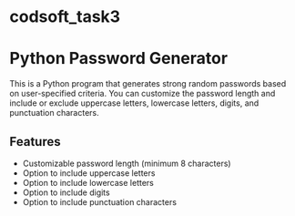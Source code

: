 # codsoft_task3
# Python Password Generator

This is a Python program that generates strong random passwords based on user-specified criteria. You can customize the password length and include or exclude uppercase letters, lowercase letters, digits, and punctuation characters.

## Features

- Customizable password length (minimum 8 characters)
- Option to include uppercase letters
- Option to include lowercase letters
- Option to include digits
- Option to include punctuation characters

